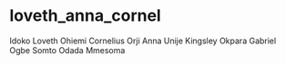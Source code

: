 # loveth_anna_cornel
Idoko Loveth
Ohiemi Cornelius
Orji Anna
Unije Kingsley
Okpara Gabriel
Ogbe Somto
Odada Mmesoma
